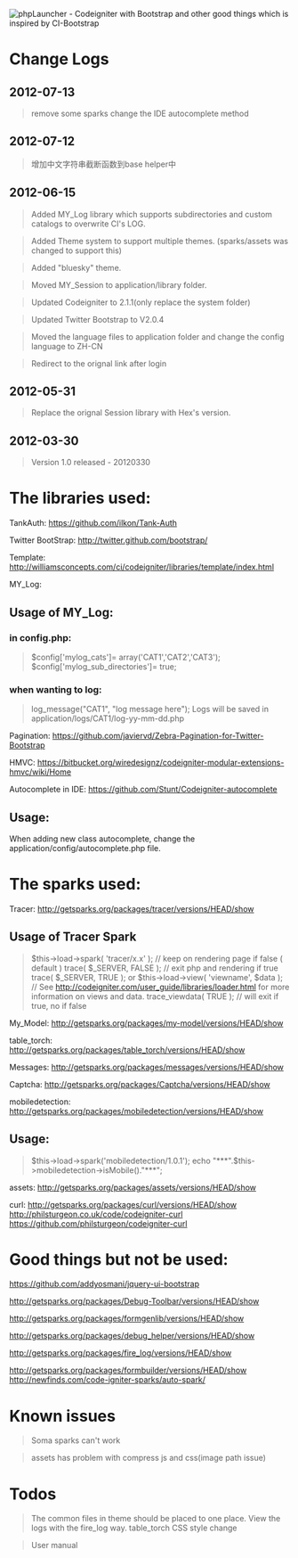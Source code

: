 ﻿![phpLauncher - Codeigniter with Bootstrap and other good things which is inspired by [CI-Bootstrap][1]](https://github.com/jiji262/phpLauncher/raw/master/logo.jpg)

  [1]: https://github.com/RyanDavis/CI-Bootstrap

# Change Logs

## 2012-07-13
> remove some sparks
> change the IDE autocomplete method

## 2012-07-12

> 增加中文字符串截断函数到base helper中

## 2012-06-15

> Added MY_Log library which supports subdirectories and custom catalogs to overwrite CI's LOG.

> Added Theme system to support multiple themes. (sparks/assets was changed to support this)

> Added "bluesky" theme.

> Moved MY_Session to application/library folder.

> Updated Codeigniter to 2.1.1(only replace the system folder)

> Updated Twitter Bootstrap to V2.0.4

> Moved the language files to application folder and change the config language to ZH-CN

> Redirect to the orignal link after login

## 2012-05-31

> Replace the orignal Session library with Hex's version.


## 2012-03-30
> Version 1.0 released - 20120330

# The libraries used:

TankAuth:
https://github.com/ilkon/Tank-Auth
 
Twitter BootStrap:
http://twitter.github.com/bootstrap/

Template:
http://williamsconcepts.com/ci/codeigniter/libraries/template/index.html

MY_Log:
## Usage of MY_Log:
### in config.php:
> $config['mylog_cats']= array('CAT1','CAT2','CAT3');
> $config['mylog_sub_directories']= true;
### when wanting to log:
> log_message("CAT1", "log message here");
Logs will be saved in application/logs/CAT1/log-yy-mm-dd.php

Pagination:
https://github.com/javiervd/Zebra-Pagination-for-Twitter-Bootstrap

HMVC:
https://bitbucket.org/wiredesignz/codeigniter-modular-extensions-hmvc/wiki/Home

Autocomplete in IDE:
https://github.com/Stunt/Codeigniter-autocomplete
## Usage:
When adding new class autocomplete, change the application/config/autocomplete.php file.


# The sparks used:

Tracer:
http://getsparks.org/packages/tracer/versions/HEAD/show
## Usage of Tracer Spark
> $this->load->spark( 'tracer/x.x' );
>    // keep on rendering page if false ( default )
>    trace( $_SERVER, FALSE );
>    // exit php and rendering if true
>    trace( $_SERVER, TRUE );
or
> $this->load->view( 'viewname', $data ); 
> // See  http://codeigniter.com/user_guide/libraries/loader.html for more information on views and data.
> trace_viewdata( TRUE ); // will exit if true, no if false

My_Model:
http://getsparks.org/packages/my-model/versions/HEAD/show

table_torch:
http://getsparks.org/packages/table_torch/versions/HEAD/show

Messages:
http://getsparks.org/packages/messages/versions/HEAD/show

Captcha:
http://getsparks.org/packages/Captcha/versions/HEAD/show

mobiledetection:
http://getsparks.org/packages/mobiledetection/versions/HEAD/show
## Usage:
> $this->load->spark('mobiledetection/1.0.1');
> echo "***".$this->mobiledetection->isMobile()."***";

assets:
http://getsparks.org/packages/assets/versions/HEAD/show

curl:
http://getsparks.org/packages/curl/versions/HEAD/show
http://philsturgeon.co.uk/code/codeigniter-curl
https://github.com/philsturgeon/codeigniter-curl

# Good things but not be used:

https://github.com/addyosmani/jquery-ui-bootstrap

http://getsparks.org/packages/Debug-Toolbar/versions/HEAD/show

http://getsparks.org/packages/formgenlib/versions/HEAD/show

http://getsparks.org/packages/debug_helper/versions/HEAD/show

http://getsparks.org/packages/fire_log/versions/HEAD/show

http://getsparks.org/packages/formbuilder/versions/HEAD/show
http://newfinds.com/code-igniter-sparks/auto-spark/

# Known issues

> Soma sparks can't work

> assets has problem with compress js and css(image path issue)

# Todos

> The common files in theme should be placed to one place.
> View the logs with the fire_log way.
> table_torch CSS style change

> User manual